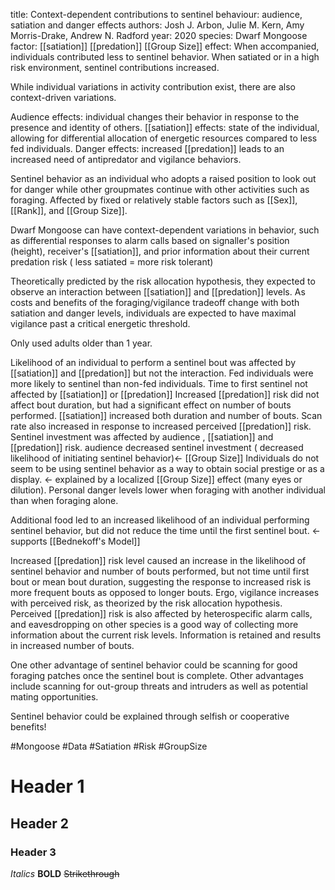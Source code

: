 title: Context-dependent contributions to sentinel behaviour: audience, satiation and danger effects
authors: Josh J. Arbon, Julie M. Kern, Amy Morris-Drake, Andrew N. Radford
year: 2020
species: Dwarf Mongoose
factor: [[satiation]] [[predation]] [[Group Size]]
effect: When accompanied, individuals contributed less to sentinel behavior. When satiated or in a high risk environment, sentinel contributions increased.

While individual variations in activity contribution exist, there are also context-driven variations.

Audience effects: individual changes their behavior in response to the presence and identity of others.
[[satiation]] effects: state of the individual, allowing for differential allocation of energetic resources compared to less fed individuals.
Danger effects: increased [[predation]] leads to an increased need of antipredator and vigilance behaviors.

Sentinel behavior as an individual who adopts a raised position to look out for danger while other groupmates continue with other activities such as foraging. Affected by fixed or relatively stable factors such as [[Sex]], [[Rank]], and [[Group Size]].

Dwarf Mongoose can have context-dependent variations in behavior, such as differential responses to alarm calls based on signaller's position (height), receiver's [[satiation]], and prior information about their current predation risk ( less satiated = more risk tolerant)

Theoretically predicted by the risk allocation hypothesis, they expected to observe an interaction between [[satiation]] and [[predation]] levels. As costs and benefits of the foraging/vigilance tradeoff change with both satiation and danger levels, individuals are expected to have maximal vigilance past a critical energetic threshold.

Only used adults older than 1 year.

Likelihood of an individual to perform a sentinel bout was affected by [[satiation]] and [[predation]] but not the interaction. Fed individuals were more likely to sentinel than non-fed individuals.
Time to first sentinel not affected by [[satiation]] or [[predation]]
Increased [[predation]] risk did not affect bout duration, but had a significant effect on number of bouts performed.
[[satiation]] increased both duration and number of bouts.
Scan rate also increased in response to increased perceived [[predation]] risk.
Sentinel investment was affected by audience , [[satiation]] and [[predation]] risk.
audience decreased sentinel investment ( decreased likelihood of initiating sentinel behavior)<- [[Group Size]]
Individuals do not seem to be using sentinel behavior as a way to obtain social prestige or as a display. <- explained by a localized [[Group Size]] 
effect (many eyes or dilution). Personal danger levels lower when foraging with another individual than when foraging alone.

Additional food led to an increased likelihood of an individual performing sentinel behavior, but did not reduce the time until the first sentinel bout. <- supports [[Bednekoff's Model]]

Increased [[predation]] risk level caused an increase in the likelihood of sentinel behavior and number of bouts performed, but not time until first bout or mean bout duration, suggesting the response to increased risk is more frequent bouts as opposed to longer bouts. Ergo, vigilance increases with perceived risk, as theorized by the risk allocation hypothesis.
Perceived [[predation]] risk is also affected by heterospecific alarm calls, and eavesdropping on other species is a good way of collecting more information about the current risk levels. Information is retained and results in increased number of bouts.

One other advantage of sentinel behavior could be scanning for good foraging patches once the sentinel bout is complete. Other advantages include scanning for out-group threats and intruders as well as potential mating opportunities.

Sentinel behavior could be explained through selfish or cooperative benefits!

#Mongoose #Data #Satiation #Risk
#GroupSize 


# Header 1
## Header 2
### Header 3

*Italics*
**BOLD**
~~Strikethrough~~


